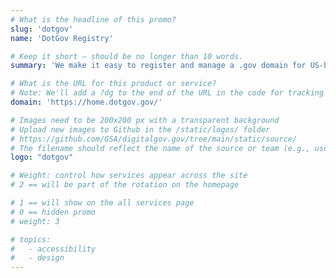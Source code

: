 ```yaml
---
# What is the headline of this promo?
slug: 'dotgov'
name: 'DotGov Registry'

# Keep it short — should be no longer than 10 words.
summary: 'We make it easy to register and manage a .gov domain for US-based government organizations.'

# What is the URL for this product or service?
# Note: We'll add a ?dg to the end of the URL in the code for tracking purposes
domain: 'https://home.dotgov.gov/'

# Images need to be 200x200 px with a transparent background
# Upload new images to Github in the /static/logos/ folder
# https://github.com/GSA/digitalgov.gov/tree/main/static/source/
# The filename should reflect the name of the source or team (e.g., usds-logo.png)
logo: "dotgov"

# Weight: control how services appear across the site
# 2 == will be part of the rotation on the homepage

# 1 == will show on the all services page
# 0 == hidden promo
# weight: 3

# topics:
#   - accessibility
#   - design
---
```

